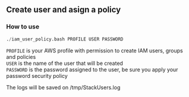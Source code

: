 
## Create user and asign a policy 

### How to use
```py
./iam_user_policy.bash PROFILE USER PASSWORD 
```

`PROFILE` is your AWS profile with permission to create IAM users, groups and policies   
`USER` is the name of the user that will be created  
`PASSWORD` is the password assigned to the user, be sure you apply your password security policy

The logs will be saved on /tmp/StackUsers.log 
